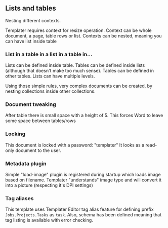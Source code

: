## Lists and tables

Nesting different contexts.

Templater requires context for resize operation.
Context can be whole document, a page, table rows or list.
Contexts can be nested, meaning you can have list inside table

### List in a table in a list in a table in...

Lists can be defined inside table.
Tables can be defined inside lists (although that doesn't make too much sense).
Tables can be defined in other tables.
Lists can have multiple levels.

Using those simple rules, very complex documents can be created, by nesting collections inside other collections.

### Document tweaking

After table there is small space with a height of 5.
This forces Word to leave some space between tables/rows

### Locking

This document is locked with a password: "templater"
It looks as a read-only document to the user.

### Metadata plugin

Simple "load-image" plugin is registered during startup which loads image based on filename.
Templater "understands" image type and will convert it into a picture (respecting it's DPI settings)

### Tag aliases

This template uses Templater Editor tag alias feature for defining prefix `Jobs.Projects.Tasks` as `task`.
Also, schema has been defined meaning that tag listing is available with error checking.
